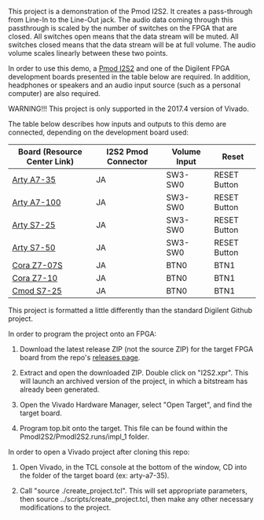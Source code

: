 This project is a demonstration of the Pmod I2S2. It creates a pass-through from Line-In to the Line-Out jack. The audio data coming through this passthrough is scaled by the number of switches on the FPGA that are closed. All switches open means that the data stream will be muted. All switches closed means that the data stream will be at full volume. The audio volume scales linearly between these two points.

In order to use this demo, a [Pmod I2S2](reference.digilentinc.com/reference/pmod/pmod-i2s2/start) and one of the Digilent FPGA development boards presented in the table below are required. In addition, headphones or speakers and an audio input source (such as a personal computer) are also required.

WARNING!!! This project is only supported in the 2017.4 version of Vivado.

The table below describes how inputs and outputs to this demo are connected, depending on the development board used:

| Board (Resource Center Link) | I2S2 Pmod Connector | Volume Input | Reset        |
| ---------------------------- | ------------------- | ------------ | ------------ |
| [Arty A7-35](https://reference.digilentinc.com/reference/programmable-logic/arty/start)  | JA                  | SW3-SW0      | RESET Button |
| [Arty A7-100](https://reference.digilentinc.com/reference/programmable-logic/arty/start) | JA                  | SW3-SW0      | RESET Button |
| [Arty S7-25](https://reference.digilentinc.com/reference/programmable-logic/arty-s7/start)  | JA                  | SW3-SW0      | RESET Button |
| [Arty S7-50](https://reference.digilentinc.com/reference/programmable-logic/arty-s7/start)  | JA                  | SW3-SW0      | RESET Button |
| [Cora Z7-07S](https://reference.digilentinc.com/reference/programmable-logic/cora-z7/start) | JA                  | BTN0         | BTN1         |
| [Cora Z7-10](https://reference.digilentinc.com/reference/programmable-logic/cora-z7/start)  | JA                  | BTN0         | BTN1         |
| [Cmod S7-25](https://reference.digilentinc.com/reference/programmable-logic/cmod-s7/start)  | JA                  | BTN0         | BTN1         |

This project is formatted a little differently than the standard Digilent Github project.

In order to program the project onto an FPGA:

1.  Download the latest release ZIP (not the source ZIP) for the target FPGA board from the repo's [releases page](https://github.com/artvvb/Pmod-I2S2/releases).

2.  Extract and open the downloaded ZIP. Double click on "I2S2.xpr". This will launch an archived version of the project, in which a bitstream has already been generated.

3.  Open the Vivado Hardware Manager, select "Open Target", and find the target board.

4.  Program top.bit onto the target. This file can be found within the PmodI2S2/PmodI2S2.runs/impl_1 folder.
	
In order to open a Vivado project after cloning this repo:

1.  Open Vivado, in the TCL console at the bottom of the window, CD into the folder of the target board (ex: arty-a7-35).

2.  Call "source ./create_project.tcl". This will set appropriate parameters, then source ../scripts/create_project.tcl, then make any other necessary modifications to the project.
